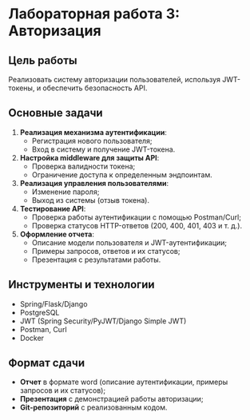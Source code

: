 # Лабораторная работа 3: Авторизация

## Цель работы
Реализовать систему авторизации пользователей, используя JWT-токены, и обеспечить безопасность API.

## Основные задачи
1. **Реализация механизма аутентификации**:
   - Регистрация нового пользователя;
   - Вход в систему и получение JWT-токена.
2. **Настройка middleware для защиты API**:
   - Проверка валидности токена;
   - Ограничение доступа к определенным эндпоинтам.
3. **Реализация управления пользователями**:
   - Изменение пароля;
   - Выход из системы (отзыв токена).
4. **Тестирование API**:
   - Проверка работы аутентификации с помощью Postman/Curl;
   - Проверка статусов HTTP-ответов (200, 400, 401, 403 и т. д.).
5. **Оформление отчета**:
   - Описание модели пользователя и JWT-аутентификации;
   - Примеры запросов, ответов и их статусов;
   - Презентация с результатами работы.


## Инструменты и технологии
- Spring/Flask/Django
- PostgreSQL
- JWT (Spring Security/PyJWT/Django Simple JWT)
- Postman, Curl
- Docker

## Формат сдачи
- **Отчет** в формате word (описание аутентификации, примеры запросов и их статусов);
- **Презентация** с демонстрацией работы авторизации;
- **Git-репозиторий** с реализованным кодом.